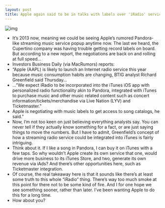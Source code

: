 ```yaml
---
layout: post
title: Apple again said to be in talks with labels over 'iRadio' service
---
```

![img](http://media.idownloadblog.com/wp-content/uploads/2012/09/itunes-music-e1354708397977.png)
* It’s 2013 now, meaning we could be seeing Apple’s rumored Pandora-like streaming music service popup anytime now. The last we heard, the Cupertino company was having trouble getting record labels on board. But according to a new report, the negotiations are back on and rolling at full speed…
* Investors Business Daily (via MacRumors) reports:
* “Apple (AAPL) is likely to launch an Internet radio service this year because music consumption habits are changing, BTIG analyst Richard Greenfield said Thursday…
* …”We expect iRadio to be incorporated into the iTunes iOS app with personalized radio functionality akin to Pandora, integrated with iTunes to purchase music and other music related content such as concert information/tickets/merchandise via Live Nation (LYV) and Ticketmaster.”
* Apple is negotiating with music labels to get access to song catalogs, he said.”
* Now, I’m not too keen on just believing everything analysts say. You can never tell if they actually know something for a fact, or are just saying things to move the numbers. But I have to admit, Greenfield’s concept of how a streaming radio service could be integrated into iTunes is fairly intriguing.
* Think about it. If I like a song in Pandora, I can buy it on iTunes with a few taps. So why wouldn’t Apple create its own service that one, would drive more business to its iTunes Store, and two, generate its own revenue via iAds? And there’s other opportunities here, such as Ticketmaster integration.
* Of course, the real takeaway here is that it sounds like there’s at least some truth to this whole “iRadio” thing. There’s way too much smoke at this point for there not to be some kind of fire. And I for one hope we see something sooner, rather than later. I’ve been wanting Apple to do this for a long time.
* How about you?

